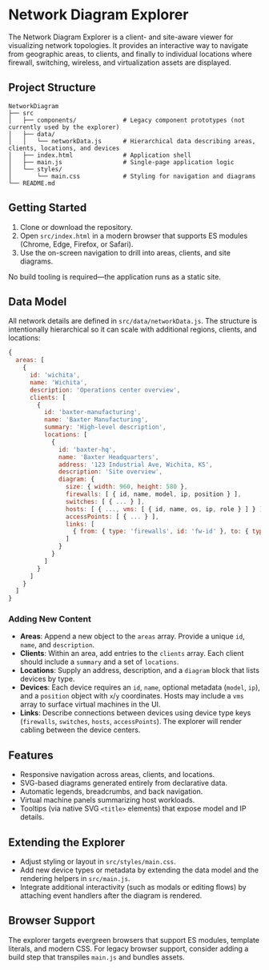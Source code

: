 # Network Diagram Explorer

The Network Diagram Explorer is a client- and site-aware viewer for visualizing network topologies. It provides an interactive way to navigate from geographic areas, to clients, and finally to individual locations where firewall, switching, wireless, and virtualization assets are displayed.

## Project Structure

```
NetworkDiagram
├── src
│   ├── components/             # Legacy component prototypes (not currently used by the explorer)
│   ├── data/
│   │   └── networkData.js      # Hierarchical data describing areas, clients, locations, and devices
│   ├── index.html              # Application shell
│   ├── main.js                 # Single-page application logic
│   └── styles/
│       └── main.css            # Styling for navigation and diagrams
└── README.md
```

## Getting Started

1. Clone or download the repository.
2. Open `src/index.html` in a modern browser that supports ES modules (Chrome, Edge, Firefox, or Safari).
3. Use the on-screen navigation to drill into areas, clients, and site diagrams.

No build tooling is required—the application runs as a static site.

## Data Model

All network details are defined in `src/data/networkData.js`. The structure is intentionally hierarchical so it can scale with additional regions, clients, and locations:

```js
{
  areas: [
    {
      id: 'wichita',
      name: 'Wichita',
      description: 'Operations center overview',
      clients: [
        {
          id: 'baxter-manufacturing',
          name: 'Baxter Manufacturing',
          summary: 'High-level description',
          locations: [
            {
              id: 'baxter-hq',
              name: 'Baxter Headquarters',
              address: '123 Industrial Ave, Wichita, KS',
              description: 'Site overview',
              diagram: {
                size: { width: 960, height: 580 },
                firewalls: [ { id, name, model, ip, position } ],
                switches: [ { ... } ],
                hosts: [ { ..., vms: [ { id, name, os, ip, role } ] } ],
                accessPoints: [ { ... } ],
                links: [
                  { from: { type: 'firewalls', id: 'fw-id' }, to: { type: 'switches', id: 'switch-id' } }
                ]
              }
            }
          ]
        }
      ]
    }
  ]
}
```

### Adding New Content

- **Areas**: Append a new object to the `areas` array. Provide a unique `id`, `name`, and `description`.
- **Clients**: Within an area, add entries to the `clients` array. Each client should include a `summary` and a set of `locations`.
- **Locations**: Supply an address, description, and a `diagram` block that lists devices by type.
- **Devices**: Each device requires an `id`, `name`, optional metadata (`model`, `ip`), and a `position` object with `x`/`y` coordinates. Hosts may include a `vms` array to surface virtual machines in the UI.
- **Links**: Describe connections between devices using device type keys (`firewalls`, `switches`, `hosts`, `accessPoints`). The explorer will render cabling between the device centers.

## Features

- Responsive navigation across areas, clients, and locations.
- SVG-based diagrams generated entirely from declarative data.
- Automatic legends, breadcrumbs, and back navigation.
- Virtual machine panels summarizing host workloads.
- Tooltips (via native SVG `<title>` elements) that expose model and IP details.

## Extending the Explorer

- Adjust styling or layout in `src/styles/main.css`.
- Add new device types or metadata by extending the data model and the rendering helpers in `src/main.js`.
- Integrate additional interactivity (such as modals or editing flows) by attaching event handlers after the diagram is rendered.

## Browser Support

The explorer targets evergreen browsers that support ES modules, template literals, and modern CSS. For legacy browser support, consider adding a build step that transpiles `main.js` and bundles assets.
